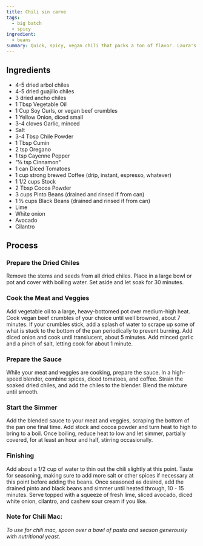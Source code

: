 ```yaml
---
title: Chili sin carne
tags:
  - big batch
  - spicy
ingredient:
  - beans
summary: Quick, spicy, vegan chili that packs a ton of flavor. Laura's original recipe.
---
```


## Ingredients

- 4-5 dried arbol chiles
- 4-5 dried guajillo chiles
- 3 dried ancho chiles
- 1 Tbsp Vegetable Oil
- 1 Cup Soy Curls, or vegan beef crumbles
- 1 Yellow Onion, diced small
- 3-4 cloves Garlic, minced
- Salt
- 3-4 Tbsp Chile Powder
- 1 Tbsp Cumin
- 2 tsp Oregano
- 1 tsp Cayenne Pepper
- "⅛ tsp Cinnamon"
- 1 can Diced Tomatoes
- 1 cup strong brewed Coffee (drip, instant, espresso, whatever)
- 1 1/2 cups Stock
- 2 Tbsp Cocoa Powder
- 3 cups Pinto Beans (drained and rinsed if from can)
- 1 ½ cups Black Beans (drained and rinsed if from can)
- Lime
- White onion
- Avocado
- Cilantro

## Process

### Prepare the Dried Chiles

Remove the stems and seeds from all dried chiles. Place in a large bowl or pot and cover with boiling water. Set aside and let soak for 30 minutes.

### Cook the Meat and Veggies

Add vegetable oil to a large, heavy-bottomed pot over medium-high heat. Cook vegan beef crumbles of your choice until well browned, about 7 minutes. If your crumbles stick, add a splash of water to scrape up some of what is stuck to the bottom of the pan periodically to prevent burning. Add diced onion and cook until translucent, about 5 minutes. Add minced garlic and a pinch of salt, letting cook for about 1 minute.

### Prepare the Sauce

While your meat and veggies are cooking, prepare the sauce. In a high-speed blender, combine spices, diced tomatoes, and coffee. Strain the soaked dried chiles, and add the chiles to the blender. Blend the mixture until smooth.

### Start the Simmer

Add the blended sauce to your meat and veggies, scraping the bottom of the pan one final time. Add stock and cocoa powder and turn heat to high to bring to a boil. Once boiling, reduce heat to low and let simmer, partially covered, for at least an hour and half, stirring occasionally.

### Finishing

Add about a 1/2 cup of water to thin out the chili slightly at this point. Taste for seasoning, making sure to add more salt or other spices if necessary at this point before adding the beans. Once seasoned as desired, add the drained pinto and black beans and simmer until heated through, 10 - 15 minutes. Serve topped with a squeeze of fresh lime, sliced avocado, diced white onion, cilantro, and cashew sour cream if you like.

### Note for Chili Mac:

_To use for chili mac, spoon over a bowl of pasta and season generously with nutritional yeast._
